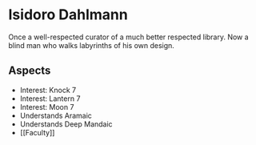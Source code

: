 # Isidoro Dahlmann
Once a well-respected curator of a much better respected library. Now a blind man who walks labyrinths of his own design.
## Aspects
- Interest: Knock 7
- Interest: Lantern 7
- Interest: Moon 7
- Understands Aramaic
- Understands Deep Mandaic
- [[Faculty]]